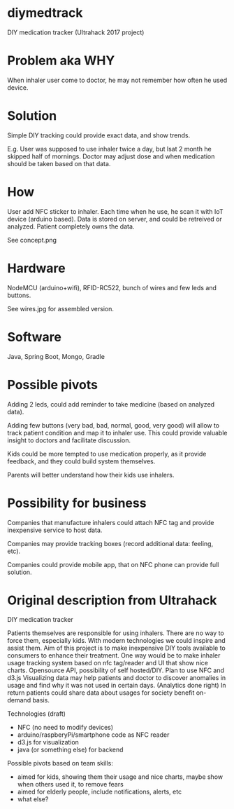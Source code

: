 # diymedtrack

DIY medication tracker (Ultrahack 2017 project)

# Problem aka WHY

When inhaler user come to doctor, he may not remember how often he used device. 

# Solution

Simple DIY tracking could provide exact data, and show trends.

E.g. User was supposed to use inhaler twice a day, but lsat 2 month he skipped half of mornings. Doctor may adjust dose and when medication should be taken based on that data.

# How

User add NFC sticker to inhaler. Each time when he use, he scan it with IoT device (arduino based). Data is stored on server, and could be retreived or analyzed.
Patient completely owns the data.

See concept.png

# Hardware

NodeMCU (arduino+wifi), RFID-RC522, bunch of wires and few leds and buttons.

See wires.jpg for assembled version.

# Software

Java, Spring Boot, Mongo, Gradle

# Possible pivots

Adding 2 leds, could add reminder to take medicine (based on analyzed data).

Adding few buttons (very bad, bad, normal, good, very good) will allow to track patient condition and map it to inhaler use. This could provide valuable insight to doctors and facilitate discussion.

Kids could be more tempted to use medication properly, as it provide feedback, and they could build system themselves.

Parents will better understand how their kids use inhalers.

# Possibility for business

Companies that manufacture inhalers could attach NFC tag and provide inexpensive service to host data.

Companies may provide tracking boxes (record additional data: feeling, etc). 

Companies could provide mobile app, that on NFC phone can provide full solution.



# Original description from Ultrahack

DIY medication tracker

Patients themselves are responsible for using inhalers. There are no way to force them, especially kids. With modern technologies we could inspire and assist them. 
Aim of this project is to make inexpensive DIY tools available to consumers to enhance their treatment. 
One way would be to make inhaler usage tracking system based on nfc tag/reader and UI that show nice charts. Opensource API, possibility of self hosted/DIY. Plan to use NFC and d3.js Visualizing data may help patients and doctor to discover anomalies in usage and find why it was not used in certain days. (Analytics done right)
In return patients could share data about usages for society benefit on-demand basis.

Technologies (draft)
 * NFC (no need to modify devices)
 * arduino/raspberyPi/smartphone code as NFC reader
 * d3.js for visualization
 * java (or something else) for backend

Possible pivots based on team skills:
 * aimed for kids, showing them their usage and nice charts, maybe show when others used it, to remove fears
 * aimed for elderly people, include notifications, alerts, etc
 * what else?

